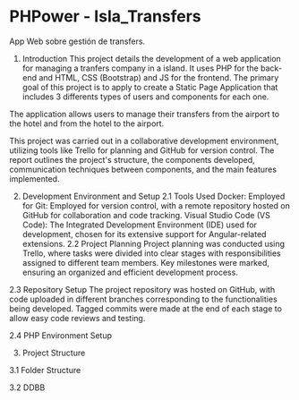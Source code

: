 # PHPower - Isla_Transfers
App Web sobre gestión de transfers.
1. Introduction
This project details the development of a web application for managing a tranfers company in a island. It uses PHP for the back-end and HTML, CSS (Bootstrap) and JS for the frontend. The primary goal of this project is to apply to create a Static Page Application that includes 3 differents types of users and components for each one.

The application allows users to manage their transfers from the airport to the hotel and from the hotel to the airport. 

This project was carried out in a collaborative development environment, utilizing tools like Trello for planning and GitHub for version control. The report outlines the project's structure, the components developed, communication techniques between components, and the main features implemented.

2. Development Environment and Setup
2.1 Tools Used
Docker: Employed for
Git: Employed for version control, with a remote repository hosted on GitHub for collaboration and code tracking.
Visual Studio Code (VS Code): The Integrated Development Environment (IDE) used for development, chosen for its extensive support for Angular-related extensions.
2.2 Project Planning
Project planning was conducted using Trello, where tasks were divided into clear stages with responsibilities assigned to different team members. Key milestones were marked, ensuring an organized and efficient development process.

2.3 Repository Setup
The project repository was hosted on GitHub, with code uploaded in different branches corresponding to the functionalities being developed. Tagged commits were made at the end of each stage to allow easy code reviews and testing.

2.4 PHP Environment Setup


3. Project Structure


3.1 Folder Structure

3.2 DDBB

